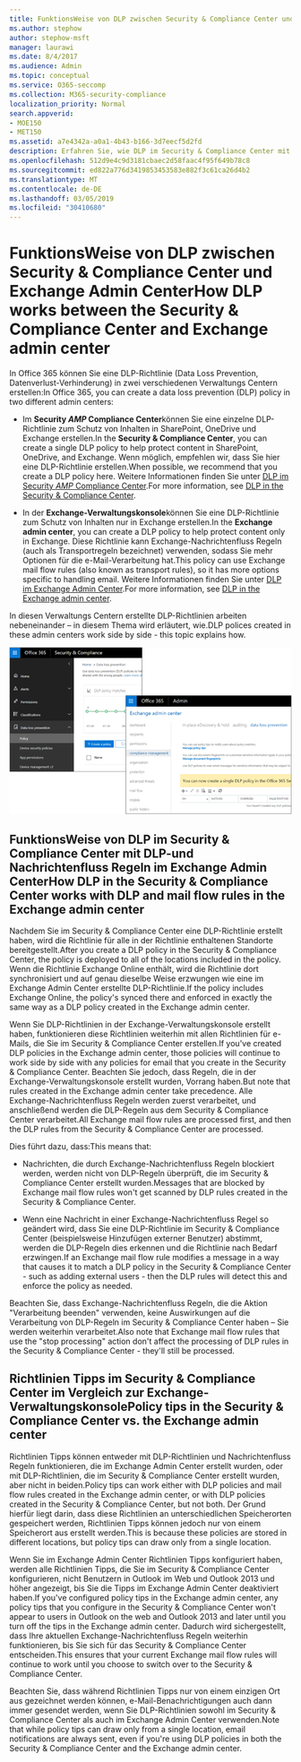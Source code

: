 ```yaml
---
title: FunktionsWeise von DLP zwischen Security & Compliance Center und Exchange Admin Center
ms.author: stephow
author: stephow-msft
manager: laurawi
ms.date: 8/4/2017
ms.audience: Admin
ms.topic: conceptual
ms.service: O365-seccomp
ms.collection: M365-security-compliance
localization_priority: Normal
search.appverid:
- MOE150
- MET150
ms.assetid: a7e4342a-a0a1-4b43-b166-3d7eecf5d2fd
description: Erfahren Sie, wie DLP im Security & Compliance Center mit DLP-und Nachrichtenfluss Regeln (Transportregeln) in der Exchange-Verwaltungskonsole arbeitet.
ms.openlocfilehash: 512d9e4c9d3181cbaec2d58faac4f95f649b78c8
ms.sourcegitcommit: ed822a776d3419853453583e882f3c61ca26d4b2
ms.translationtype: MT
ms.contentlocale: de-DE
ms.lasthandoff: 03/05/2019
ms.locfileid: "30410680"
---
```

# <a name="how-dlp-works-between-the-security--compliance-center-and-exchange-admin-center"></a><span data-ttu-id="b06c4-103">FunktionsWeise von DLP zwischen Security & Compliance Center und Exchange Admin Center</span><span class="sxs-lookup"><span data-stu-id="b06c4-103">How DLP works between the Security & Compliance Center and Exchange admin center</span></span>

<span data-ttu-id="b06c4-104">In Office 365 können Sie eine DLP-Richtlinie (Data Loss Prevention, Datenverlust-Verhinderung) in zwei verschiedenen Verwaltungs Centern erstellen:</span><span class="sxs-lookup"><span data-stu-id="b06c4-104">In Office 365, you can create a data loss prevention (DLP) policy in two different admin centers:</span></span>
  
- <span data-ttu-id="b06c4-105">Im **Security _AMP_ Compliance Center**können Sie eine einzelne DLP-Richtlinie zum Schutz von Inhalten in SharePoint, OneDrive und Exchange erstellen.</span><span class="sxs-lookup"><span data-stu-id="b06c4-105">In the **Security & Compliance Center**, you can create a single DLP policy to help protect content in SharePoint, OneDrive, and Exchange.</span></span> <span data-ttu-id="b06c4-106">Wenn möglich, empfehlen wir, dass Sie hier eine DLP-Richtlinie erstellen.</span><span class="sxs-lookup"><span data-stu-id="b06c4-106">When possible, we recommend that you create a DLP policy here.</span></span> <span data-ttu-id="b06c4-107">Weitere Informationen finden Sie unter [DLP im Security _AMP_ Compliance Center](data-loss-prevention-policies.md).</span><span class="sxs-lookup"><span data-stu-id="b06c4-107">For more information, see [DLP in the Security & Compliance Center](data-loss-prevention-policies.md).</span></span>
    
- <span data-ttu-id="b06c4-108">In der **Exchange-Verwaltungskonsole**können Sie eine DLP-Richtlinie zum Schutz von Inhalten nur in Exchange erstellen.</span><span class="sxs-lookup"><span data-stu-id="b06c4-108">In the **Exchange admin center**, you can create a DLP policy to help protect content only in Exchange.</span></span> <span data-ttu-id="b06c4-109">Diese Richtlinie kann Exchange-Nachrichtenfluss Regeln (auch als Transportregeln bezeichnet) verwenden, sodass Sie mehr Optionen für die e-Mail-Verarbeitung hat.</span><span class="sxs-lookup"><span data-stu-id="b06c4-109">This policy can use Exchange mail flow rules (also known as transport rules), so it has more options specific to handling email.</span></span> <span data-ttu-id="b06c4-110">Weitere Informationen finden Sie unter [DLP im Exchange Admin Center](https://go.microsoft.com/fwlink/?linkid=852311).</span><span class="sxs-lookup"><span data-stu-id="b06c4-110">For more information, see [DLP in the Exchange admin center](https://go.microsoft.com/fwlink/?linkid=852311).</span></span>
    
<span data-ttu-id="b06c4-111">In diesen Verwaltungs Centern erstellte DLP-Richtlinien arbeiten nebeneinander – in diesem Thema wird erläutert, wie.</span><span class="sxs-lookup"><span data-stu-id="b06c4-111">DLP polices created in these admin centers work side by side - this topic explains how.</span></span>
  
![DLP-Seiten im Security and Compliance Center und Exchange Admin Center](media/d3eaa7e7-3b16-457b-bd9c-26707f7b584f.png)
  
## <a name="how-dlp-in-the-security--compliance-center-works-with-dlp-and-mail-flow-rules-in-the-exchange-admin-center"></a><span data-ttu-id="b06c4-113">FunktionsWeise von DLP im Security & Compliance Center mit DLP-und Nachrichtenfluss Regeln im Exchange Admin Center</span><span class="sxs-lookup"><span data-stu-id="b06c4-113">How DLP in the Security & Compliance Center works with DLP and mail flow rules in the Exchange admin center</span></span>

<span data-ttu-id="b06c4-114">Nachdem Sie im Security & Compliance Center eine DLP-Richtlinie erstellt haben, wird die Richtlinie für alle in der Richtlinie enthaltenen Standorte bereitgestellt.</span><span class="sxs-lookup"><span data-stu-id="b06c4-114">After you create a DLP policy in the Security & Compliance Center, the policy is deployed to all of the locations included in the policy.</span></span> <span data-ttu-id="b06c4-115">Wenn die Richtlinie Exchange Online enthält, wird die Richtlinie dort synchronisiert und auf genau dieselbe Weise erzwungen wie eine im Exchange Admin Center erstellte DLP-Richtlinie.</span><span class="sxs-lookup"><span data-stu-id="b06c4-115">If the policy includes Exchange Online, the policy's synced there and enforced in exactly the same way as a DLP policy created in the Exchange admin center.</span></span> 
  
<span data-ttu-id="b06c4-116">Wenn Sie DLP-Richtlinien in der Exchange-Verwaltungskonsole erstellt haben, funktionieren diese Richtlinien weiterhin mit allen Richtlinien für e-Mails, die Sie im Security & Compliance Center erstellen.</span><span class="sxs-lookup"><span data-stu-id="b06c4-116">If you've created DLP policies in the Exchange admin center, those policies will continue to work side by side with any policies for email that you create in the Security & Compliance Center.</span></span> <span data-ttu-id="b06c4-117">Beachten Sie jedoch, dass Regeln, die in der Exchange-Verwaltungskonsole erstellt wurden, Vorrang haben.</span><span class="sxs-lookup"><span data-stu-id="b06c4-117">But note that rules created in the Exchange admin center take precedence.</span></span> <span data-ttu-id="b06c4-118">Alle Exchange-Nachrichtenfluss Regeln werden zuerst verarbeitet, und anschließend werden die DLP-Regeln aus dem Security & Compliance Center verarbeitet.</span><span class="sxs-lookup"><span data-stu-id="b06c4-118">All Exchange mail flow rules are processed first, and then the DLP rules from the Security & Compliance Center are processed.</span></span>
  
<span data-ttu-id="b06c4-119">Dies führt dazu, dass:</span><span class="sxs-lookup"><span data-stu-id="b06c4-119">This means that:</span></span>
  
- <span data-ttu-id="b06c4-120">Nachrichten, die durch Exchange-Nachrichtenfluss Regeln blockiert werden, werden nicht von DLP-Regeln überprüft, die im Security & Compliance Center erstellt wurden.</span><span class="sxs-lookup"><span data-stu-id="b06c4-120">Messages that are blocked by Exchange mail flow rules won't get scanned by DLP rules created in the Security & Compliance Center.</span></span>
    
- <span data-ttu-id="b06c4-121">Wenn eine Nachricht in einer Exchange-Nachrichtenfluss Regel so geändert wird, dass Sie eine DLP-Richtlinie im Security & Compliance Center (beispielsweise Hinzufügen externer Benutzer) abstimmt, werden die DLP-Regeln dies erkennen und die Richtlinie nach Bedarf erzwingen.</span><span class="sxs-lookup"><span data-stu-id="b06c4-121">If an Exchange mail flow rule modifies a message in a way that causes it to match a DLP policy in the Security & Compliance Center - such as adding external users - then the DLP rules will detect this and enforce the policy as needed.</span></span>
    
<span data-ttu-id="b06c4-122">Beachten Sie, dass Exchange-Nachrichtenfluss Regeln, die die Aktion "Verarbeitung beenden" verwenden, keine Auswirkungen auf die Verarbeitung von DLP-Regeln im Security & Compliance Center haben – Sie werden weiterhin verarbeitet.</span><span class="sxs-lookup"><span data-stu-id="b06c4-122">Also note that Exchange mail flow rules that use the "stop processing" action don't affect the processing of DLP rules in the Security & Compliance Center - they'll still be processed.</span></span>
  
## <a name="policy-tips-in-the-security--compliance-center-vs-the-exchange-admin-center"></a><span data-ttu-id="b06c4-123">Richtlinien Tipps im Security & Compliance Center im Vergleich zur Exchange-Verwaltungskonsole</span><span class="sxs-lookup"><span data-stu-id="b06c4-123">Policy tips in the Security & Compliance Center vs. the Exchange admin center</span></span>

<span data-ttu-id="b06c4-124">Richtlinien Tipps können entweder mit DLP-Richtlinien und Nachrichtenfluss Regeln funktionieren, die im Exchange Admin Center erstellt wurden, oder mit DLP-Richtlinien, die im Security & Compliance Center erstellt wurden, aber nicht in beiden.</span><span class="sxs-lookup"><span data-stu-id="b06c4-124">Policy tips can work either with DLP policies and mail flow rules created in the Exchange admin center, or with DLP policies created in the Security & Compliance Center, but not both.</span></span> <span data-ttu-id="b06c4-125">Der Grund hierfür liegt darin, dass diese Richtlinien an unterschiedlichen Speicherorten gespeichert werden, Richtlinien Tipps können jedoch nur von einem Speicherort aus erstellt werden.</span><span class="sxs-lookup"><span data-stu-id="b06c4-125">This is because these policies are stored in different locations, but policy tips can draw only from a single location.</span></span>
  
<span data-ttu-id="b06c4-126">Wenn Sie im Exchange Admin Center Richtlinien Tipps konfiguriert haben, werden alle Richtlinien Tipps, die Sie im Security & Compliance Center konfigurieren, nicht Benutzern in Outlook im Web und Outlook 2013 und höher angezeigt, bis Sie die Tipps im Exchange Admin Center deaktiviert haben.</span><span class="sxs-lookup"><span data-stu-id="b06c4-126">If you've configured policy tips in the Exchange admin center, any policy tips that you configure in the Security & Compliance Center won't appear to users in Outlook on the web and Outlook 2013 and later until you turn off the tips in the Exchange admin center.</span></span> <span data-ttu-id="b06c4-127">Dadurch wird sichergestellt, dass Ihre aktuellen Exchange-Nachrichtenfluss Regeln weiterhin funktionieren, bis Sie sich für das Security & Compliance Center entscheiden.</span><span class="sxs-lookup"><span data-stu-id="b06c4-127">This ensures that your current Exchange mail flow rules will continue to work until you choose to switch over to the Security & Compliance Center.</span></span>
  
<span data-ttu-id="b06c4-128">Beachten Sie, dass während Richtlinien Tipps nur von einem einzigen Ort aus gezeichnet werden können, e-Mail-Benachrichtigungen auch dann immer gesendet werden, wenn Sie DLP-Richtlinien sowohl im Security & Compliance Center als auch im Exchange Admin Center verwenden.</span><span class="sxs-lookup"><span data-stu-id="b06c4-128">Note that while policy tips can draw only from a single location, email notifications are always sent, even if you're using DLP policies in both the Security & Compliance Center and the Exchange admin center.</span></span>
  

